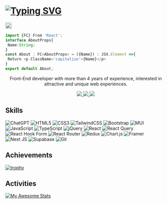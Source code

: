 [![Typing SVG](https://readme-typing-svg.demolab.com?font=Fira+Code&weight=500&size=32&duration=2000&pause=1000&color=E212F7&background=B823FF00&width=500&lines=Alireza+Khodadadi;Front-End+Developer)](https://git.io/typing-svg)
=========================================================================================================================================

<img src='https://myoctocat.com/assets/images/base-octocat.svg' width='20' height='20'/>


```typescript
import {FC} From 'React';
interface AboutProps{
 Name:String;
}
const About : FC<AboutProps> = ({Name}) : JSX.Element =>{
 Return <p ClassName='capitalize'>{Name}</p>
}
export default About;
```

  <p align='center' >Front-End developer with more than 4 years of experience, interested in attractive and unique web experiences.</p>

  <p align='center'>
    <a href='https://www.linkedin.com/in/alireza-webdeveloper/'>
    <img src='https://img.shields.io/badge/linkedin-%230077B5.svg?style=for-the-badge&logo=linkedin&logoColor=white'/>
  </a>
 <a href='https://portfolioweb.iran.liara.run'>
   <img src="https://img.shields.io/badge/Portfolio-%23000000.svg?style=for-the-badge&logo=firefox&logoColor=#FF7139"/>
 </a>
    <a href="mailto:alirezakh0362@gmail.com">
      <img src='https://img.shields.io/badge/Gmail-D14836?style=for-the-badge&logo=gmail&logoColor=white'/>
    </a>
  </p>
 
## Skills
  ![ChatGPT](https://img.shields.io/badge/chatGPT-74aa9c?style=for-the-badge&logo=openai&logoColor=white)
  ![HTML5](https://img.shields.io/badge/html5-%23E34F26.svg?style=for-the-badge&logo=html5&logoColor=white)
  ![CSS3](https://img.shields.io/badge/css3-%231572B6.svg?style=for-the-badge&logo=css3&logoColor=white)
  ![TailwindCSS](https://img.shields.io/badge/tailwindcss-%2338B2AC.svg?style=for-the-badge&logo=tailwind-css&logoColor=white)
  ![Bootstrap](https://img.shields.io/badge/bootstrap-%238511FA.svg?style=for-the-badge&logo=bootstrap&logoColor=white)
  ![MUI](https://img.shields.io/badge/MUI-%230081CB.svg?style=for-the-badge&logo=mui&logoColor=white)
  ![JavaScript](https://img.shields.io/badge/javascript-%23323330.svg?style=for-the-badge&logo=javascript&logoColor=orange)
  ![TypeScript](https://img.shields.io/badge/typescript-%23007ACC.svg?style=for-the-badge&logo=typescript&logoColor=white)
  ![jQuery](https://img.shields.io/badge/jquery-%230769AD.svg?style=for-the-badge&logo=jquery&logoColor=white)
  ![React](https://img.shields.io/badge/react-%2320232a.svg?style=for-the-badge&logo=react&logoColor=%2361DAFB)
  ![React Query](https://img.shields.io/badge/-React%20Query-FF4154?style=for-the-badge&logo=react%20query&logoColor=black)
  ![React Hook Form](https://img.shields.io/badge/React%20Hook%20Form-%23EC5990.svg?style=for-the-badge&logo=reacthookform&logoColor=black)
  ![React Router](https://img.shields.io/badge/React_Router-CA4245?style=for-the-badge&logo=react-router&logoColor=white)
  ![Redux](https://img.shields.io/badge/redux-%23593d88.svg?style=for-the-badge&logo=redux&logoColor=white)
  ![Chart.js](https://img.shields.io/badge/chart.js-F5788D.svg?style=for-the-badge&logo=chart.js&logoColor=white)
  ![Framer](https://img.shields.io/badge/Framer-black?style=for-the-badge&logo=framer&logoColor=blue)
  ![Next JS](https://img.shields.io/badge/Next-black?style=for-the-badge&logo=next.js&logoColor=white)
  ![Supabase](https://img.shields.io/badge/Supabase-3ECF8E?style=for-the-badge&logo=supabase&logoColor=white)
  ![Git](https://img.shields.io/badge/git-%23F05033.svg?style=for-the-badge&logo=git&logoColor=white)

## Achievements
[![trophy](https://github-profile-trophy.vercel.app/?username=ProgrammerFront077)](https://github.com/ryo-ma/github-profile-trophy)

## Activities
[![My Awesome Stats](https://awesome-github-stats.azurewebsites.net/user-stats/ProgrammerFront077?cardType=level-alternate&theme=radical&preferLogin=false)](https://git.io/awesome-stats-card)
 
 
 
